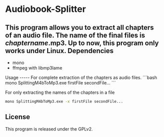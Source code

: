 Audiobook-Splitter
==================
This program allows you to extract all chapters of an audio file. The name of the final files is _chaptername_.mp3.
Up to now, this program only works under Linux.
Dependencies
------------
<ul>
    <li>mono</li>
    <li>ffmpeg with libmp3lame</li>
</ul>
Usage
-----
For complete extraction of the chapters as audio files.
```bash
mono SplittingM4bToMp3.exe firstFile secondFile...
```

For only extracting the names of the chapters in a file
```bash
mono SplittingM4bToMp3.exe -x firstFile secondFile...
```

License
-------
This program is released under the GPLv2.
